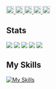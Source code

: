 <p align="left">
  <a href="https://github.com/atamu2463">
    <img height="20" src="https://komarev.com/ghpvc/?username=atamu2463" />
  </a>
  <a href="https://github.com/atamu2463">
    <img height="20" src="https://img.shields.io/github/followers/atamu2463?label=follow&logo=github&style=flat" />
  </a>
  <a href="http://qiita.com/atamu2463">
    <img height="20" src="https://qiita-badge.apiapi.app/s/atamu2463/posts.svg" />
  </a>
  <a href="http://qiita.com/atamu2463">
    <img height="20" src="https://qiita-badge.apiapi.app/s/atamu2463/contributions.svg" />
  </a>
  <a href="https://zenn.dev/atamu2463">
    <img height="20" src="https://badgen.org/img/zenn/atamu2463/articles?style=plastic" />
  </a>
</p>

<a width=50 height=50>

## Stats
![](http://github-profile-summary-cards.vercel.app/api/cards/profile-details?username=atamu2463&theme=gruvbox)
![](http://github-profile-summary-cards.vercel.app/api/cards/repos-per-language?username=atamu2463&theme=gruvbox)
![](http://github-profile-summary-cards.vercel.app/api/cards/most-commit-language?username=atamu2463&theme=gruvbox)
![](http://github-profile-summary-cards.vercel.app/api/cards/stats?username=atamu2463&theme=gruvbox)
![](http://github-profile-summary-cards.vercel.app/api/cards/productive-time?username=atamu2463&theme=gruvbox&utcOffset=9)
 
 </a>

## My Skills
[![My Skills](https://skillicons.dev/icons?i=discord,github,html,css,ts,js,react,next,go,vscode)](https://skillicons.dev)
